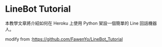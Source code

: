 # LineBot Tutorial

本教學文章將介紹如何在 Heroku 上使用 Python 架設一個簡單的 Line 回話機器人。

modify from :https://github.com/FawenYo/LineBot_Tutorial
